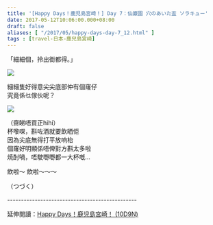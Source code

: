 ```yaml
---
title: '[Happy Days！鹿児島宮崎！] Day 7：仙巌園 穴のあいた盃 ソラキュー'
date: 2017-05-12T10:06:00.000+08:00
draft: false
aliases: [ "/2017/05/happy-days-day-7_12.html" ]
tags : [travel-日本-鹿兒島宮崎]
---
```


「細細個，拎出街都得。」  

![](/images/kojkmi7d18.jpg)

細細隻好得意尖尖底部仲有個窿仔  
究竟係乜傢伙呢？  

![](/images/kojkmi7d18a.jpg)

（齋睇唔買正hihi）  
杯嚟㗎，斟咗酒就要飲晒佢  
因為尖底無得打平放响枱  
個窿好明顯係唔俾對方斟太多啦  
焼酎喎，唔駛嘢嘢都一大杯嘅...  
  
  
飲啦～ 飲啦～～～  
  
  
  
  
（つづく）  
  
\-----------------------------------------------  
  
延伸閱讀：[Happy Days！鹿児島宮崎！ (10D9N)](https://hidie.net/kojkmi10d9n/)
